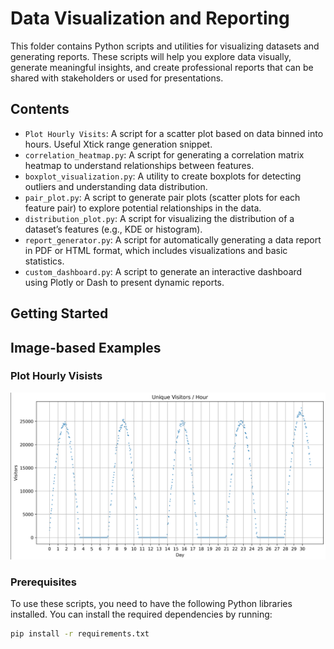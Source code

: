 # Data Visualization and Reporting

This folder contains Python scripts and utilities for visualizing datasets and generating reports. These scripts will help you explore data visually, generate meaningful insights, and create professional reports that can be shared with stakeholders or used for presentations.

## Contents

- `Plot Hourly Visits`: A script for a scatter plot based on data binned into hours. Useful Xtick range generation snippet.
- `correlation_heatmap.py`: A script for generating a correlation matrix heatmap to understand relationships between features.
- `boxplot_visualization.py`: A utility to create boxplots for detecting outliers and understanding data distribution.
- `pair_plot.py`: A script to generate pair plots (scatter plots for each feature pair) to explore potential relationships in the data.
- `distribution_plot.py`: A script for visualizing the distribution of a dataset’s features (e.g., KDE or histogram).
- `report_generator.py`: A script for automatically generating a data report in PDF or HTML format, which includes visualizations and basic statistics.
- `custom_dashboard.py`: A script to generate an interactive dashboard using Plotly or Dash to present dynamic reports.

## Getting Started

## Image-based Examples

### Plot Hourly Visists
![A sample image of what this code can generate if given hourly binned data. Note the x axis](Data%20Visualization%20and%20Reporting/plotting%20data%20per%20hour%20for%20a%20month.PNG)

### Prerequisites

To use these scripts, you need to have the following Python libraries installed. You can install the required dependencies by running:

```bash
pip install -r requirements.txt
